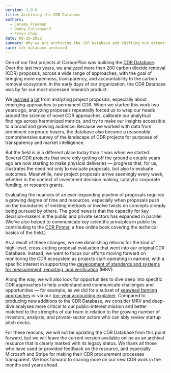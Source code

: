 ```yaml
---
version: 1.0.0
title: Archiving the CDR Database
authors:
  - Jeremy Freeman
  - Danny Cullenward
  - Freya Chay
date: 09-20-2022
summary: Why we are archiving the CDR Database and shifting our attention to other priorities in the carbon removal ecosystem.
card: cdr-database-archived
---
```


One of our first projects at CarbonPlan was building the [CDR Database](https://carbonplan.org/research/cdr-database). Over the last two years, we analyzed more than 200 carbon dioxide removal (CDR) proposals, across a wide range of approaches, with the goal of bringing more openness, transparency, and accountability to the carbon removal ecosystem. In the early days of our organization, the CDR Database was by far our most-accessed research product.

We [learned](https://carbonplan.org/research/stripe-2020-insights) [a](https://carbonplan.org/research/microsoft-2021-insights) [lot](https://carbonplan.org/research/stripe-2021-insights) from analyzing project proposals, especially about emerging approaches to permanent CDR. When we started this work two years ago, analyzing proposals repeatedly forced us to wrap our heads around the science of novel CDR approaches, calibrate our analytical findings across harmonized metrics, and try to make our insights accessible to a broad and growing audience. Because we worked with data from prominent corporate buyers, the database also became a reasonably comprehensive survey of the landscape of CDR projects for purposes of transparency and market intelligence.

But the field is in a different place today than it was when we started. Several CDR projects that were only getting off the ground a couple years ago are now starting to make physical deliveries — progress that, for us, illustrates the need not only to evaluate proposals, but also to evaluate outcomes. Meanwhile, new project proposals arrive seemingly every week, whether in the context of investment decision making, catalytic corporate funding, or research grants.

Evaluating the nuances of an ever-expanding pipeline of proposals requires a growing degree of time and resources, especially when proposals push on the boundaries of existing methods or involve twists on concepts already being pursued by others. The good news is that the capacity for key decision-makers in the public and private sectors has expanded in parallel. (We’ve also helped to communicate key scientific principles in public by contributing to the [CDR Primer](https://cdrprimer.org/), a free online book covering the technical basics of the field.)

As a result of these changes, we see diminishing returns for the kind of high-level, cross-cutting proposal evaluation that went into our original CDR Database. Instead, we want to focus our efforts moving forward on monitoring the CDR ecosystem as projects start operating in earnest, with a specific interest in supporting the [development of standards and systems for measurement, reporting, and verification](https://carbonplan.org/research/cdr-verification-explainer) (MRV).

Along the way, we will also look for opportunities to dive deep into specific CDR approaches to help understand and communicate challenges and opportunities — for example, as we did for a subset of [seaweed farming approaches](https://carbonplan.org/research/seaweed-farming-explainer) or via our [ton-year accounting explainer](https://carbonplan.org/research/ton-year-explainer). Compared to producing new additions to the CDR Database, we consider MRV and deep-dive analyses more critical to our public-interest mission and better matched to the strengths of our team in relation to the growing number of investors, analysts, and private-sector actors who can ably review startup pitch decks.

For these reasons, we will not be updating the CDR Database from this point forward, but we will leave the current version available online as an archival resource that is clearly marked with its legacy status. We thank all those who have used or provided feedback on the resource, and especially Microsoft and Stripe for making their CDR procurement processes transparent. We look forward to sharing more on our new CDR work in the months and years ahead.
